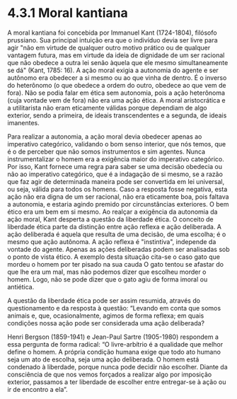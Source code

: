 # 4.3.1 Moral kantiana

A moral kantiana foi concebida por Immanuel Kant (1724-1804), filósofo prussiano. Sua principal intuição era que o indivíduo devia ser livre para agir "não em virtude de qualquer outro motivo prático ou de qualquer vantagem futura, mas em virtude da ideia de dignidade de um ser racional que não obedece a outra lei senão àquela que ele mesmo simultaneamente se dá" (Kant, 1785: 16). A ação moral exigia a autonomia do agente e ser autônomo era obedecer a si mesmo ou ao que vinha de dentro. É o inverso do heterônomo (o que obedece a ordem do outro, obedece ao que vem de fora). Não se podia falar em ética sem autonomia, pois a ação heterônoma (cuja vontade vem de fora) não era uma ação ética. A moral aristocrática e a utilitarista não eram eticamente válidas porque dependiam de algo exterior, sendo a primeira, de ideais transcendentes e a segunda, de ideais imanentes.

Para realizar a autonomia, a ação moral devia obedecer apenas ao imperativo categórico, validando o bom senso interior, que nós temos, que é o de perceber que não somos instrumentos e sim agentes. Nunca instrumentalizar o homem era a exigência maior do imperativo categórico. Por isso, Kant fornece uma regra para saber se uma decisão obedecia ou não ao imperativo categórico, que é a indagação de si mesmo, se a razão que faz agir de determinada maneira pode ser convertida em lei universal, ou seja, válida para todos os homens. Caso a resposta fosse negativa, esta ação não era digna de um ser racional, não era eticamente boa, pois faltava a autonomia, e estaria agindo premido por circunstâncias exteriores. O bem ético era um bem em si mesmo. Ao realçar a exigência da autonomia da ação moral, Kant desperta a questão da liberdade ética. O conceito de liberdade ética parte da distinção entre ação reflexa e ação deliberada. A ação deliberada é aquela que resulta de uma decisão, de uma escolha; é o mesmo que ação autônoma. A ação reflexa é "instintiva", independe da vontade do agente. Apenas as ações deliberadas podem ser analisadas sob o ponto de vista ético. A exemplo desta situação cita-se o caso gato que mordeu o homem por ter pisado na sua cauda O gato tentou se afastar do que lhe era um mal, mas não podemos dizer que escolheu morder o homem. Logo, não se pode dizer que o gato agiu de forma imoral ou antiética.

A questão da liberdade ética pode ser assim resumida, através do questionamento e da resposta à questão: “Levando em conta que somos animais e, que, ocasionalmente, agimos de forma reflexa; em quais condições nossa ação pode ser considerada uma ação deliberada?

Henri Bergson (1859-1941) e Jean-Paul Sartre (1905-1980) respondem a essa pergunta de forma radical: “O livre-arbítrio é a qualidade que melhor define o homem. A própria condição humana exige que todo ato humano seja um ato de escolha, seja uma ação deliberada. O homem está condenado à liberdade, porque nunca pode decidir não escolher. Diante da consciência de que nos vemos forçados a realizar algo por imposição exterior, passamos a ter liberdade de escolher entre entregar-se à ação ou ir de encontro a ela”.